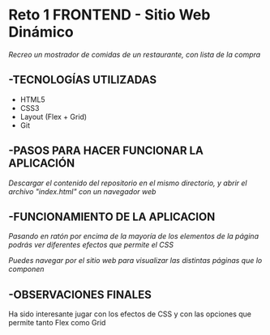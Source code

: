 # Reto 1 FRONTEND - Sitio Web Dinámico

_Recreo un mostrador de comidas de un restaurante, con lista de la compra_

## -TECNOLOGÍAS UTILIZADAS

* HTML5
* CSS3
* Layout (Flex + Grid)
* Git

## -PASOS PARA HACER FUNCIONAR LA APLICACIÓN

_Descargar el contenido del repositorio en el mismo directorio, y abrir el archivo "index.html" con un navegador web_

## -FUNCIONAMIENTO DE LA APLICACION

_Pasando en ratón por encima de la mayoría de los elementos de la página podrás ver diferentes efectos que permite el CSS_

_Puedes navegar por el sitio web para visualizar las distintas páginas que lo componen_


## -OBSERVACIONES FINALES

Ha sido interesante jugar con los efectos de CSS y con las opciones que permite tanto Flex como Grid
